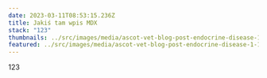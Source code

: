 ```yaml
---
date: 2023-03-11T08:53:15.236Z
title: Jakiś tam wpis MDX
stack: "123"
thumbnails: ../src/images/media/ascot-vet-blog-post-endocrine-disease-1-1080x675.jpg
featured: ../src/images/media/ascot-vet-blog-post-endocrine-disease-1-1080x675.jpg
---
```

123